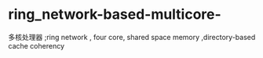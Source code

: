 # ring_network-based-multicore-
多核处理器 ;ring network , four core, shared space memory ,directory-based cache coherency
